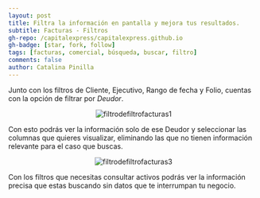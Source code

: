 ```yaml
---
layout: post
title: Filtra la información en pantalla y mejora tus resultados.
subtitle: Facturas - Filtros
gh-repo: /capitalexpress/capitalexpress.github.io
gh-badge: [star, fork, follow]
tags: [facturas, comercial, búsqueda, buscar, filtro]
comments: false
author: Catalina Pinilla
---
```

Junto con los filtros de Cliente, Ejecutivo, Rango de fecha y Folio, cuentas con la opción de filtrar por *Deudor*.

<p align="center">
  <img src="https://cdn.capitalexpress.cl/img/filtrodefiltrofacturas1.png" alt="filtrodefiltrofacturas1">
</p>

Con esto podrás ver la información solo de ese Deudor y seleccionar las columnas que quieres visualizar, eliminando las que no tienen información relevante para el caso que buscas. 

<p align="center">
  <img src="https://cdn.capitalexpress.cl/img/filtrodefiltrofacturas3.png" alt="filtrodefiltrofacturas3">
</p>

Con los filtros que necesitas consultar activos podrás ver la información precisa que estas buscando sin datos que te interrumpan tu negocio.